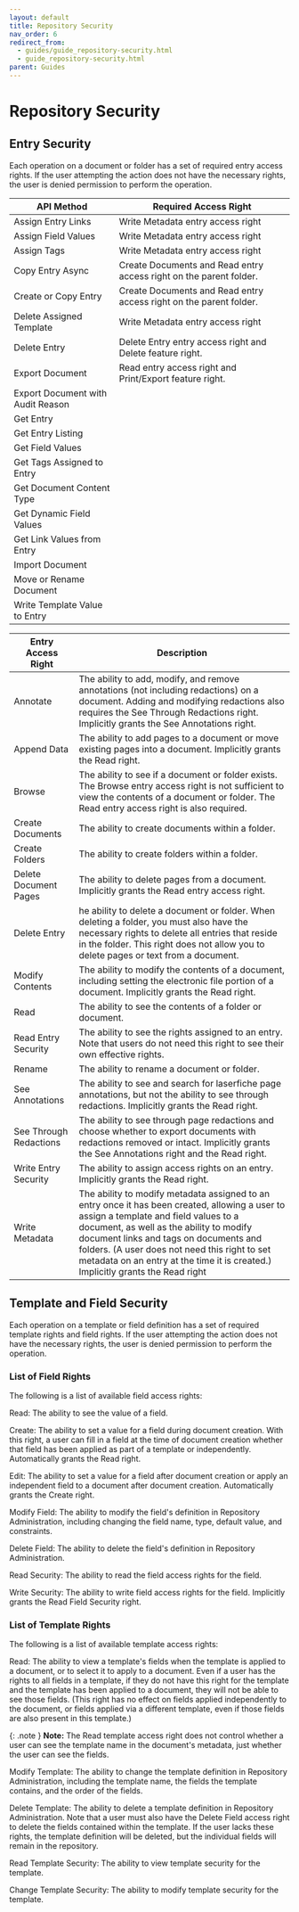 ```yaml
---
layout: default
title: Repository Security
nav_order: 6
redirect_from:
  - guides/guide_repository-security.html
  - guide_repository-security.html
parent: Guides
---
```


<!--© 2024 Laserfiche.
See LICENSE-DOCUMENTATION and LICENSE-CODE in the project root for license information.-->

# Repository Security

## Entry Security

Each operation on a document or folder has a set of required entry access rights. If the user attempting the action does not have the necessary rights, the user is denied permission to perform the operation.

| API Method | Required Access Right |
| --- | --- |
| Assign Entry Links | Write Metadata entry access right |
| Assign Field Values | Write Metadata entry access right |
| Assign Tags | Write Metadata entry access right |
| Copy Entry Async | Create Documents and Read entry access right on the parent folder. |
| Create or Copy Entry | Create Documents and Read entry access right on the parent folder. |
| Delete Assigned Template | Write Metadata entry access right |
| Delete Entry | Delete Entry entry access right and Delete feature right. |
| Export Document | Read entry access right and Print/Export feature right. |
| Export Document with Audit Reason |  |
| Get Entry |  |
| Get Entry Listing |  |
| Get Field Values |  |
| Get Tags Assigned to Entry |  |
| Get Document Content Type |  |
| Get Dynamic Field Values |  |
| Get Link Values from Entry |  |
| Import Document |  |
| Move or Rename Document |  |
| Write Template Value to Entry |  |


| Entry Access Right | Description |
| --- | --- |
| Annotate | The ability to add, modify, and remove annotations (not including redactions) on a document. Adding and modifying redactions also requires the See Through Redactions right. Implicitly grants the See Annotations right. | 
| Append Data | The ability to add pages to a document or move existing pages into a document. Implicitly grants the Read right. |
| Browse | The ability to see if a document or folder exists. The Browse entry access right is not sufficient to view the contents of a document or folder. The Read entry access right is also required. |
| Create Documents | The ability to create documents within a folder. |
| Create Folders | The ability to create folders within a folder. |
| Delete Document Pages | The ability to delete pages from a document. Implicitly grants the Read entry access right. |
| Delete Entry | he ability to delete a document or folder. When deleting a folder, you must also have the necessary rights to delete all entries that reside in the folder. This right does not allow you to delete pages or text from a document. |
| Modify Contents | The ability to modify the contents of a document, including setting the electronic file portion of a document. Implicitly grants the Read right. |
| Read | The ability to see the contents of a folder or document. |
| Read Entry Security | The ability to see the rights assigned to an entry. Note that users do not need this right to see their own effective rights. |
| Rename | The ability to rename a document or folder. |
| See Annotations | The ability to see and search for laserfiche page annotations, but not the ability to see through redactions. Implicitly grants the Read right. |
| See Through Redactions | The ability to see through page redactions and choose whether to export documents with redactions removed or intact. Implicitly grants the See Annotations right and the Read right. |
| Write Entry Security | The ability to assign access rights on an entry. Implicitly grants the Read right. |
| Write Metadata | The ability to modify metadata assigned to an entry once it has been created,  allowing a user to assign a template and field values to a document, as well as the ability to modify document links and tags on documents and folders. (A user does not need this right to set metadata on an entry at the time it is created.) Implicitly grants the Read right |


## Template and Field Security

Each operation on a template or field definition has a set of required template rights and field rights. If the user attempting the action does not have the necessary rights, the user is denied permission to perform the operation.

### List of Field Rights
The following is a list of available field access rights:

Read: The ability to see the value of a field.

Create: The ability to set a value for a field during document creation. With this right, a user can fill in a field at the time of document creation whether that field has been applied as part of a template or independently. Automatically grants the Read right.

Edit: The ability to set a value for a field after document creation or apply an independent field to a document after document creation. Automatically grants the Create right.

Modify Field: The ability to modify the field's definition in Repository Administration, including changing the field name, type, default value, and constraints.

Delete Field: The ability to delete the field's definition in Repository Administration.

Read Security: The ability to read the field access rights for the field.

Write Security: The ability to write field access rights for the field. Implicitly grants the Read Field Security right.


### List of Template Rights
The following is a list of available template access rights:

Read: The ability to view a template's fields when the template is applied to a document, or to select it to apply to a document. Even if a user has the rights to all fields in a template, if they do not have this right for the template and the template has been applied to a document, they will not be able to see those fields. (This right has no effect on fields applied independently to the document, or fields applied via a different template, even if those fields are also present in this template.)

{: .note }
**Note:** The Read template access right does not control whether a user can see the template name in the document's metadata, just whether the user can see the fields.

Modify Template: The ability to change the template definition in Repository Administration, including the template name, the fields the template contains, and the order of the fields.

Delete Template: The ability to delete a template definition in Repository Administration. Note that a user must also have the Delete Field access right to delete the fields contained within the template. If the user lacks these rights, the template definition will be deleted, but the individual fields will remain in the repository.

Read Template Security: The ability to view template security for the template.

Change Template Security: The ability to modify template security for the template.